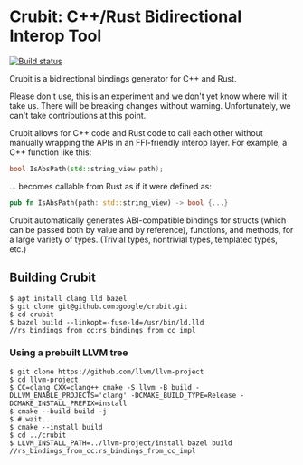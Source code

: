 # Crubit: C++/Rust Bidirectional Interop Tool

[![Build status](https://badge.buildkite.com/7a57a14e68aa3a0ab70972cbf2a35fd79d342ba152fee4a5b4.svg)](https://buildkite.com/bazel/crubit)

Crubit is a bidirectional bindings generator for C++ and Rust.

Please don't use, this is an experiment and we don't yet know where will it take
us. There will be breaking changes without warning.  Unfortunately, we can't
take contributions at this point.

Crubit allows for C++ code and Rust code to call each other without manually
wrapping the APIs in an FFI-friendly interop layer. For example, a C++ function
like this:

```c++
bool IsAbsPath(std::string_view path);
```

... becomes callable from Rust as if it were defined as:

```rs
pub fn IsAbsPath(path: std::string_view) -> bool {...}
```

Crubit automatically generates ABI-compatible bindings for structs (which can be
passed both by value and by reference), functions, and methods, for a large
variety of types. (Trivial types, nontrivial types, templated types, etc.)

## Building Crubit

```
$ apt install clang lld bazel
$ git clone git@github.com:google/crubit.git
$ cd crubit
$ bazel build --linkopt=-fuse-ld=/usr/bin/ld.lld //rs_bindings_from_cc:rs_bindings_from_cc_impl
```

### Using a prebuilt LLVM tree

```
$ git clone https://github.com/llvm/llvm-project
$ cd llvm-project
$ CC=clang CXX=clang++ cmake -S llvm -B build -DLLVM_ENABLE_PROJECTS='clang' -DCMAKE_BUILD_TYPE=Release -DCMAKE_INSTALL_PREFIX=install
$ cmake --build build -j
$ # wait...
$ cmake --install build
$ cd ../crubit
$ LLVM_INSTALL_PATH=../llvm-project/install bazel build //rs_bindings_from_cc:rs_bindings_from_cc_impl
```
